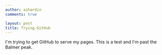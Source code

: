 ```yaml
---
author: aihardin
comments: true

layout: post
title: Trying GitHub
---
```


I'm trying to get GitHub to serve my pages. This is a test and I'm past the Balmer peak.